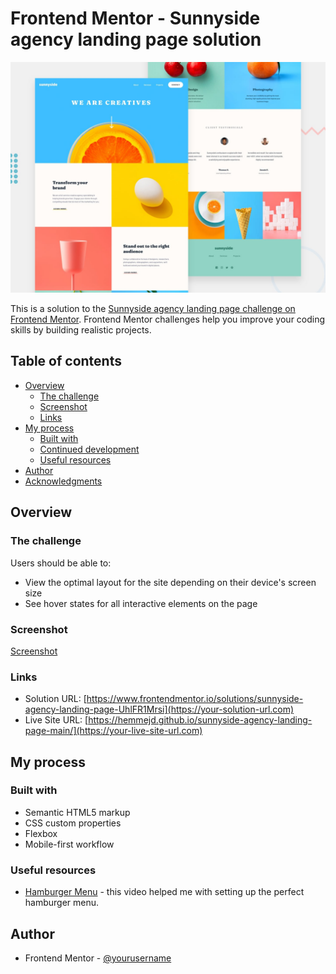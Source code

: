 # Frontend Mentor - Sunnyside agency landing page solution

![Design preview for the Sunnyside agency landing page coding challenge](./design/desktop-preview.jpg)

This is a solution to the [Sunnyside agency landing page challenge on Frontend Mentor](https://www.frontendmentor.io/challenges/sunnyside-agency-landing-page-7yVs3B6ef). Frontend Mentor challenges help you improve your coding skills by building realistic projects.

## Table of contents

- [Overview](#overview)
  - [The challenge](#the-challenge)
  - [Screenshot](#screenshot)
  - [Links](#links)
- [My process](#my-process)
  - [Built with](#built-with)
  - [Continued development](#continued-development)
  - [Useful resources](#useful-resources)
- [Author](#author)
- [Acknowledgments](#acknowledgments)

## Overview

### The challenge

Users should be able to:

- View the optimal layout for the site depending on their device's screen size
- See hover states for all interactive elements on the page

### Screenshot

[Screenshot](./screenshot.jpg)

### Links

- Solution URL: [https://www.frontendmentor.io/solutions/sunnyside-agency-landing-page-UhlFR1Mrsi](https://your-solution-url.com)
- Live Site URL: [https://hemmejd.github.io/sunnyside-agency-landing-page-main/](https://your-live-site-url.com)

## My process

### Built with

- Semantic HTML5 markup
- CSS custom properties
- Flexbox
- Mobile-first workflow

### Useful resources

- [Hamburger Menu](https://www.youtube.com/watch?v=flItyHiDm7E) - this video helped me with setting up the perfect hamburger menu.


## Author

- Frontend Mentor - [@yourusername](https://www.frontendmentor.io/profile/yourusername)